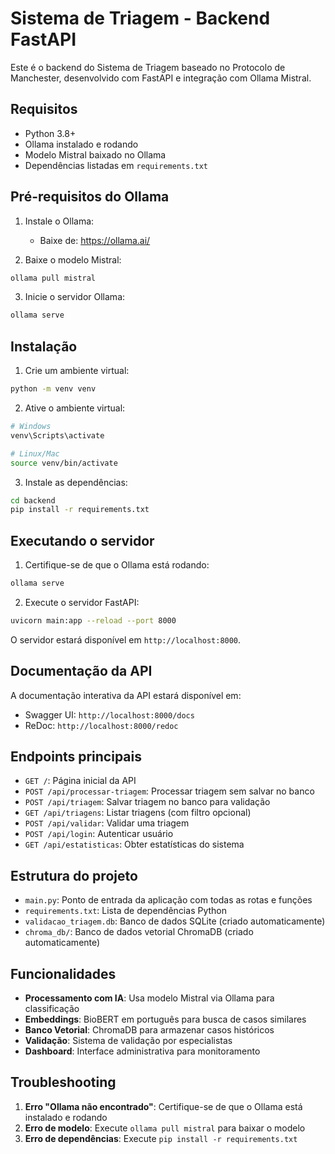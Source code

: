# Sistema de Triagem - Backend FastAPI

Este é o backend do Sistema de Triagem baseado no Protocolo de Manchester, desenvolvido com FastAPI e integração com Ollama Mistral.

## Requisitos

- Python 3.8+
- Ollama instalado e rodando
- Modelo Mistral baixado no Ollama
- Dependências listadas em `requirements.txt`

## Pré-requisitos do Ollama

1. Instale o Ollama:
   - Baixe de: https://ollama.ai/
   
2. Baixe o modelo Mistral:
```bash
ollama pull mistral
```

3. Inicie o servidor Ollama:
```bash
ollama serve
```

## Instalação

1. Crie um ambiente virtual:
```bash
python -m venv venv
```

2. Ative o ambiente virtual:
```bash
# Windows
venv\Scripts\activate

# Linux/Mac
source venv/bin/activate
```

3. Instale as dependências:
```bash
cd backend
pip install -r requirements.txt
```

## Executando o servidor

1. Certifique-se de que o Ollama está rodando:
```bash
ollama serve
```

2. Execute o servidor FastAPI:
```bash
uvicorn main:app --reload --port 8000
```

O servidor estará disponível em `http://localhost:8000`.

## Documentação da API

A documentação interativa da API estará disponível em:
- Swagger UI: `http://localhost:8000/docs`
- ReDoc: `http://localhost:8000/redoc`

## Endpoints principais

- `GET /`: Página inicial da API
- `POST /api/processar-triagem`: Processar triagem sem salvar no banco
- `POST /api/triagem`: Salvar triagem no banco para validação
- `GET /api/triagens`: Listar triagens (com filtro opcional)
- `POST /api/validar`: Validar uma triagem
- `POST /api/login`: Autenticar usuário
- `GET /api/estatisticas`: Obter estatísticas do sistema

## Estrutura do projeto

- `main.py`: Ponto de entrada da aplicação com todas as rotas e funções
- `requirements.txt`: Lista de dependências Python
- `validacao_triagem.db`: Banco de dados SQLite (criado automaticamente)
- `chroma_db/`: Banco de dados vetorial ChromaDB (criado automaticamente)

## Funcionalidades

- **Processamento com IA**: Usa modelo Mistral via Ollama para classificação
- **Embeddings**: BioBERT em português para busca de casos similares
- **Banco Vetorial**: ChromaDB para armazenar casos históricos
- **Validação**: Sistema de validação por especialistas
- **Dashboard**: Interface administrativa para monitoramento

## Troubleshooting

1. **Erro "Ollama não encontrado"**: Certifique-se de que o Ollama está instalado e rodando
2. **Erro de modelo**: Execute `ollama pull mistral` para baixar o modelo
3. **Erro de dependências**: Execute `pip install -r requirements.txt`